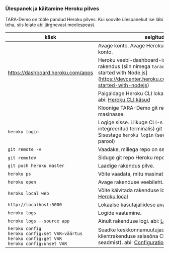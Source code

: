 ### Ülespanek ja käitamine Heroku pilves

TARA-Demo on tööle pandud Heroku pilves. Kui soovite ülespanekut ise läbi teha, siis leiate abi järgnevast meelespeast.
 
 käsk | selgitud 
--|--
&nbsp; | Avage konto. Avage Herokus endale tasuta konto.
 https://dashboard.heroku.com/apps | Heroku veebi-dashboard-is  tehke uus rakendus (siin nimega `tarademo`). abi: [Getting started with Node.js] (https://devcenter.heroku.com/articles/getting-started-with-nodejs) 
&nbsp; | Paigaldage Heroku CLI lokaalsesse masinasse. abi: [Heroku CLI käsud](https://devcenter.heroku.com/articles/using-the-cli)
&nbsp; | Kloonige TARA-Demo git repo lokaalsesse masinasse.
`heroku login` | Logige sisse. Liikuge CLI-s (või IDE integreeritud terminalis) git repo kausta. Sisestage `heroku login` (seejärel kasutajanimi + parool)
`git remote -v` | Vaadake, millega repo on seotud: 
`git remote`v| Siduge git repo Heroku repoga. abi: [Git raamat](https://git-scm.com/book/en/v2/Git-Basics-Working-with-Remotes)
`git push heroku master` | Laadige rakendus pilve.
`heroku ps` | Võite vaadata, mitu masinat pilves töötab.
`heroku open` | Avage rakenduse veebileht. 
`heroku local web` | Võite käivitada rakenduse lokaalselt. abi: [Heroku local](https://devcenter.heroku.com/articles/heroku-local)
`http://localhost:5000` | Lokaalse kasutajaliidese avamine sirvikus.
`heroku logs` | Logide vaatamine. 
`heroku logs --source app` | Ainult rakenduse logi. abi: [Logimisest](https://devcenter.heroku.com/articles/logging) 
`heroku config`<br> `heroku config:set VAR=väärtus`<br> `heroku config:get VAR`<br> `heroku config:unset VAR`<br> | Seadke keskkonnamuutujad (vajate klientrakenduse salasõna CLIENT_SECRET seadmist). abi: [Configuration variables](https://devcenter.heroku.com/articles/getting-started-with-nodejs#define-config-vars) 
